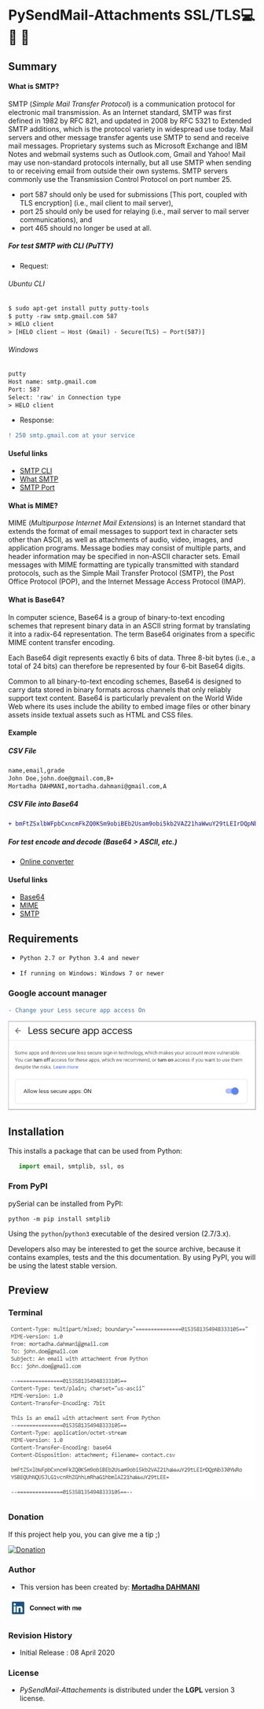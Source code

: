 # PySendMail-Attachments SSL/TLS:computer: :e-mail: :key:

## Summary
#### What is SMTP?
SMTP (*Simple Mail Transfer Protocol*) is a communication protocol for electronic mail transmission. As an Internet standard, SMTP was first defined in 1982 by RFC 821, and updated in 2008 by RFC 5321 to Extended SMTP additions, which is the protocol variety in widespread use today. Mail servers and other message transfer agents use SMTP to send and receive mail messages. Proprietary systems such as Microsoft Exchange and IBM Notes and webmail systems such as Outlook.com, Gmail and Yahoo! Mail may use non-standard protocols internally, but all use SMTP when sending to or receiving email from outside their own systems. SMTP servers commonly use the Transmission Control Protocol on port number 25.

- port 587 should only be used for submissions [This port, coupled with TLS encryption] (i.e., mail client to mail server),
- port 25 should only be used for relaying (i.e., mail server to mail server communications), and
- port 465 should no longer be used at all.

##### For test SMTP with CLI (PuTTY)

- Request:
###### Ubuntu CLI
``` 
$ sudo apt-get install putty putty-tools
$ putty -raw smtp.gmail.com 587
> HELO client
> [HELO client – Host (Gmail) - Secure(TLS) – Port(587)]
```

###### Windows
``` 
putty
Host name: smtp.gmail.com 
Port: 587
Select: 'raw' in Connection type
> HELO client
```

- Response: 

```diff
! 250 smtp.gmail.com at your service
```

#### Useful links
* [SMTP CLI](https://www.mailgun.com/blog/which-smtp-port-understanding-ports-25-465-587/ "SMTP CLI")
* [What SMTP](https://www.sparkpost.com/blog/what-smtp-port/ "What SMTP")
* [SMTP Port](https://www.jscape.com/blog/smtp-ports "SMTP Port")

#### What is MIME?
MIME (*Multipurpose Internet Mail Extensions*) is an Internet standard that extends the format of email messages to support text in character sets other than ASCII, as well as attachments of audio, video, images, and application programs. Message bodies may consist of multiple parts, and header information may be specified in non-ASCII character sets. Email messages with MIME formatting are typically transmitted with standard protocols, such as the Simple Mail Transfer Protocol (SMTP), the Post Office Protocol (POP), and the Internet Message Access Protocol (IMAP). 

#### What is Base64?
In computer science, Base64 is a group of binary-to-text encoding schemes that represent binary data in an ASCII string format by translating it into a radix-64 representation. The term Base64 originates from a specific MIME content transfer encoding.

Each Base64 digit represents exactly 6 bits of data. Three 8-bit bytes (i.e., a total of 24 bits) can therefore be represented by four 6-bit Base64 digits.

Common to all binary-to-text encoding schemes, Base64 is designed to carry data stored in binary formats across channels that only reliably support text content. Base64 is particularly prevalent on the World Wide Web where its uses include the ability to embed image files or other binary assets inside textual assets such as HTML and CSS files.

#### Example
##### CSV File
```csv
name,email,grade
John Doe,john.doe@gmail.com,B+
Mortadha DAHMANI,mortadha.dahmani@gmail.com,A
```
##### CSV File into Base64 
```diff
+ bmFtZSxlbWFpbCxncmFkZQ0KSm9obiBEb2Usam9obi5kb2VAZ21haWwuY29tLEIrDQpNb3J0YWRoYSBEQUhNQU5JLG1vcnRhZGhhLmRhaG1hbmlAZ21haWwuY29tLEE=
```

##### For test encode and decode (Base64 > ASCII, etc.)
* [Online converter](https://www.rapidtables.com/convert/number/ascii-hex-bin-dec-converter.html "Base64 converter")

#### Useful links
* [Base64](https://en.wikipedia.org/wiki/Base64 "Base64")
* [MIME](https://en.wikipedia.org/wiki/MIME "MIME")
* [SMTP](https://en.wikipedia.org/wiki/Simple_Mail_Transfer_Protocol "SMTP")


## Requirements
- ``Python 2.7 or Python 3.4 and newer``

- ``If running on Windows: Windows 7 or newer``

### Google account manager 
```diff
- Change your Less secure app access On
```

![alt iviny](https://github.com/MortadhaDAHMANI/PySendMail-Attachements/raw/master/LSA2.png)

## Installation

This installs a package that can be used from Python:

```python
   import email, smtplib, ssl, os
```
### From PyPI

pySerial can be installed from PyPI:

    python -m pip install smtplib

Using the `python`/`python3` executable of the desired version (2.7/3.x). 

Developers also may be interested to get the source archive, because it
contains examples, tests and the this documentation. By using PyPI, you will be using the latest stable version.

## Preview
### Terminal

![alt iviny](https://github.com/MortadhaDAHMANI/PySendMail-Attachements/raw/master/pyMail.png)

### Donation
If this project help you, you can give me a tip ;)

<a href="https://paypal.me/mamdpay" rel="In"> <img src="https://www.pngarts.com/files/4/Paypal-Donate-PNG-High-Quality-Image.png" alt="Donation" height="70"></a>

### Author
* This version has been created by: [**Mortadha DAHMANI**](mailto:mortadha.dahmani@gmail.com)

<a href="https://www.linkedin.com/in/mortadhadahmani" rel="In"> <img src="https://github.com/MortadhaDAHMANI/Py-SIM800L/raw/master/in2.jpg" alt="In" height="40"></a>

### Revision History
* Initial Release : 08 April 2020

### License
* _PySendMail-Attachements_ is distributed under the **LGPL** version 3 license.
